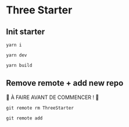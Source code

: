 # Three Starter

## Init starter

<pre><code>yarn i</code></pre>

<pre><code>yarn dev</code></pre>

<pre><code>yarn build</code></pre>

## Remove remote + add new repo

🚨 À FAIRE AVANT DE COMMENCER ! 🚨

<pre><code>git remote rm ThreeStarter</code></pre>

<pre><code>git remote add <name> <url></code></pre>
